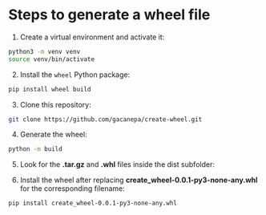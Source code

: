 # Steps to generate a wheel file

1. Create a virtual environment and activate it:

```bash
python3 -m venv venv
source venv/bin/activate
```

2. Install the `wheel` Python package:

```bash
pip install wheel build
```

3. Clone this repository:

```bash
git clone https://github.com/gacanepa/create-wheel.git
```

4. Generate the wheel:

```bash
python -m build
```

5. Look for the **.tar.gz** and **.whl** files inside the dist subfolder:



6. Install the wheel after replacing **create_wheel-0.0.1-py3-none-any.whl** for the corresponding filename:

```bash
pip install create_wheel-0.0.1-py3-none-any.whl 
```